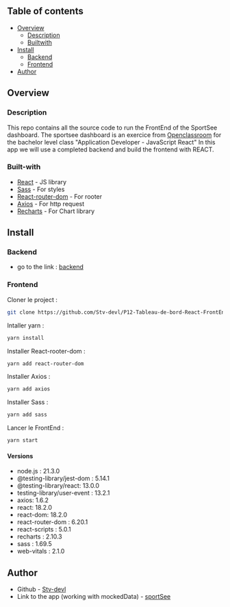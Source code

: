 ## Table of contents

- [Overview](#overview)
  - [Description](#Description)
  - [Builtwith](#Built-with)
- [Install](#Install)
  - [Backend](Backend)
  - [Frontend](Frontend)
- [Author](#author)

## Overview

### Description

This repo contains all the source code to run the FrontEnd of the SportSee dashboard.
The sportsee dashboard is an exercice from [Openclassroom](https://openclassrooms.com/) for the bachelor level class "Application Developer - JavaScript React"
In this app we will use a completed backend and build the frontend with REACT.

### Built-with

- [React](https://reactjs.org/) - JS library
- [Sass](https://sass-lang.com/) - For styles
- [React-router-dom](https://reactrouter.com/en/main) - For rooter
- [Axios](https://axios-http.com/) - For http request
- [Recharts](https://recharts.org/en-US/) - For Chart library

## Install

### Backend

- go to the link : [backend](https://github.com/Stv-devl/P12-Tableau-de-bord-React-Backend)

### Frontend

Cloner le project :

```bash
git clone https://github.com/Stv-devl/P12-Tableau-de-bord-React-FrontEnd.git
```

Intaller yarn :

```bash
yarn install
```

Installer React-rooter-dom :

```bash
yarn add react-router-dom
```

Installer Axios :

```bash
yarn add axios
```

Installer Sass :

```bash
yarn add sass
```

Lancer le FrontEnd :

```bash
yarn start
```

#### Versions

- node.js : 21.3.0
- @testing-library/jest-dom : 5.14.1
- @testing-library/react: 13.0.0
- testing-library/user-event : 13.2.1
- axios: 1.6.2
- react: 18.2.0
- react-dom: 18.2.0
- react-router-dom : 6.20.1
- react-scripts : 5.0.1
- recharts : 2.10.3
- sass : 1.69.5
- web-vitals : 2.1.0

## Author

- Github - [Stv-devl](https://github.com/Stv-devl/)
- Link to the app (working with mockedData) - [sportSee](https://p12-sportsee-stev.netlify.app/home)
